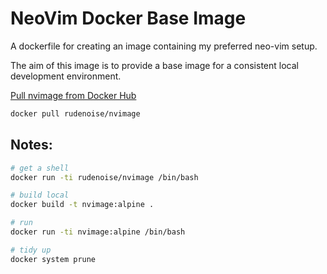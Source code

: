 # NeoVim Docker Base Image

A dockerfile for creating an image containing my preferred neo-vim
setup.

The aim of this image is to provide a base image for a consistent
local development environment.

[Pull nvimage  from Docker Hub](https://hub.docker.com/r/rudenoise/nvimage/)

```bash
docker pull rudenoise/nvimage
```

## Notes:

```bash
# get a shell
docker run -ti rudenoise/nvimage /bin/bash

# build local
docker build -t nvimage:alpine .

# run
docker run -ti nvimage:alpine /bin/bash

# tidy up
docker system prune
```
